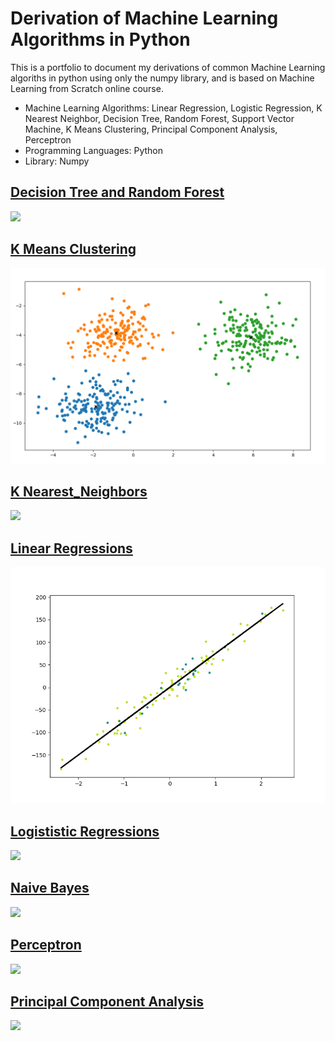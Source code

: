 # Derivation of Machine Learning Algorithms in Python
This is a portfolio to document my derivations of common Machine Learning algoriths in python using only the numpy library, and is based on Machine Learning from Scratch online course. 
* Machine Learning Algorithms: Linear Regression, Logistic Regression, K Nearest Neighbor, Decision Tree, Random Forest, Support Vector Machine, K Means Clustering, Principal Component Analysis, Perceptron
* Programming Languages: Python
* Library: Numpy

## [Decision Tree and Random Forest](https://github.com/mbyoung99/ML_Algorithm_Derivations/tree/main/Decision_Trees_Random_Forests)
![](/Images/LinearModelPlotMultiVar_.png)

## [K Means Clustering](https://github.com/mbyoung99/ML_Algorithm_Derivations/tree/main/K_Means_Clustering)
![](/K_Means_Clustering/k_means.PNG)

## [K Nearest_Neighbors](https://github.com/mbyoung99/ML_Algorithm_Derivations/tree/main/K_Nearest_Neighbors)
![](/Images/LinearModelPlotMultiVar_.png)

## [Linear Regressions](https://github.com/mbyoung99/ML_Algorithm_Derivations/tree/main/Linear_Regressions)
![](/Linear_Regressions/linear_regression.png)

## [Logististic Regressions](https://github.com/mbyoung99/ML_Algorithm_Derivations/tree/main/Logististic_Regressions)
![](/Images/LinearModelPlotMultiVar_.png)

## [Naive Bayes](https://github.com/mbyoung99/ML_Algorithm_Derivations/tree/main/Naive_Bayes)
![](/Images/LinearModelPlotMultiVar_.png)

## [Perceptron](https://github.com/mbyoung99/ML_Algorithm_Derivations/tree/main/Perceptron)
![](/Images/LinearModelPlotMultiVar_.png)

## [Principal Component Analysis](https://github.com/mbyoung99/ML_Algorithm_Derivations/tree/main/Principal_Component_Analysis)
![](/Images/LinearModelPlotMultiVar_.png)


